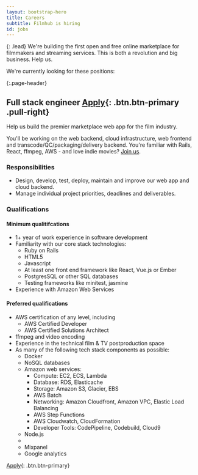 ```yaml
---
layout: bootstrap-hero
title: Careers
subtitle: Filmhub is hiring
id: jobs
---
```

{: .lead}
We're building the first open and free online marketplace for filmmakers and streaming services. This is both a revolution and big business. Help us.

We're currently looking for these positions:

{:.page-header}
## Full stack engineer [Apply](https://filmhub.zendesk.com/hc/en-us/requests/new){: .btn.btn-primary .pull-right}

Help us build the premier marketplace web app for the film industry.

You'll be working on the web backend, cloud infrastructure, web frontend and transcode/QC/packaging/delivery backend. You're familiar with Rails, React, ffmpeg, AWS - and love indie movies? [Join us](https://filmhub.zendesk.com/hc/en-us/requests/new).

### Responsibilities

- Design, develop, test, deploy, maintain and improve our web app and cloud backend.
- Manage individual project priorities, deadlines and deliverables.

### Qualifications

#### Minimum qualitifcations

- 1+ year of work experience in software development
- Familiarity with our core stack technologies:
  + Ruby on Rails
  + HTML5
  + Javascript
  + At least one front end framework like React, Vue.js or Ember
  + PostgresSQL or other SQL databases
  + Testing frameworks like minitest, jasmine
- Experience with Amazon Web Services

#### Preferred qualifications

- AWS certification of any level, including
  + AWS Certified Developer
  + AWS Certified Solutions Architect
- ffmpeg and video encoding
- Experience in the technical film & TV postproduction space
- As many of the following tech stack components as possible:
  + Docker
  + NoSQL databases
  + Amazon web services:
    + Compute: EC2, ECS, Lambda
    + Database: RDS, Elasticache
    + Storage: Amazon S3, Glacier, EBS
    + AWS Batch
    + Networking: Amazon Cloudfront, Amazon VPC, Elastic Load Balancing
    + AWS Step Functions
    + AWS Cloudwatch, CloudFormation
    + Developer Tools: CodePipeline, Codebuild, Cloud9
  + Node.js
  +
  + Mixpanel
  + Google analytics

[Apply](https://filmhub.zendesk.com/hc/en-us/requests/new){: .btn.btn-primary}
